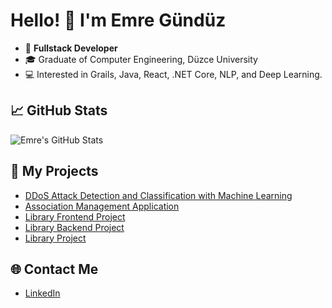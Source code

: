 # Hello! 👋 I'm Emre Gündüz

- 🚀 **Fullstack Developer**
- 🎓 Graduate of Computer Engineering, Düzce University
- 💻 Interested in Grails, Java, React, .NET Core, NLP, and Deep Learning.

## 📈 GitHub Stats
![Emre's GitHub Stats](https://github-readme-stats.vercel.app/api?username=themrgndz&show_icons=true&theme=radical)

## 🌟 My Projects
- [DDoS Attack Detection and Classification with Machine Learning](https://github.com/themrgndz/DDoS-Attack-Detection-And-Classification-With-Machine-Learning)
- [Association Management Application](https://github.com/themrgndz/Association-Management-Application)
- [Library Frontend Project](https://github.com/themrgndz/Library-Frontend-Project)
- [Library Backend Project](https://github.com/themrgndz/Library-Backend-Project)
- [Library Project](https://github.com/themrgndz/LibraryProject)

## 🌐 Contact Me
- [LinkedIn](https://www.linkedin.com/in/emrgndz)
